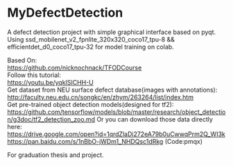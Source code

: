 # MyDefectDetection

A defect detection project with simple graphical interface based on pyqt.  
Using ssd_mobilenet_v2_fpnlite_320x320_coco17_tpu-8 && efficientdet_d0_coco17_tpu-32 for model training on colab.  
  
  
  
Based On:  
https://github.com/nicknochnack/TFODCourse  
Follow this tutorial:  
https://youtu.be/yqkISICHH-U  
Get dataset from NEU surface defect database(images with annotations):  
http://faculty.neu.edu.cn/songkc/en/zhym/263264/list/index.htm  
Get pre-trained object detection models(designed for tf2):  
https://github.com/tensorflow/models/blob/master/research/object_detection/g3doc/tf2_detection_zoo.md
Or you can download those data directly here:  
https://drive.google.com/open?id=1qrdZlaDi272eA79b0uCwwqPrm2Q_WI3k  
https://pan.baidu.com/s/1nBbO-jWDm1_NHDQsc1dRkg (Code:pmqx)   
  
  
  
For graduation thesis and project.  

